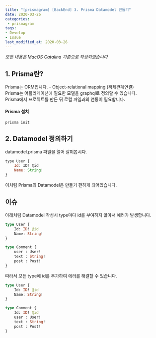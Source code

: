 ```yaml
---
title: "[prismagram] [BackEnd] 3. Prisma Datamodel 만들기"
date: 2020-03-26
categories:
 - prismagram
tags: 
- Develop
- Issue
last_modified_at: 2020-03-26
---
```


_모든 내용은 MacOS Catalina 기준으로 작성되었습니다_

## 1. Prisma란?

Prisma는 ORM입니다. - Object-relational mapping (객체관계연결)  
Prisma는 어플리케이션에 필요한 모델을 graphql로 정의할 수 있습니다.  
Prisma에서 프로젝트를 만든 뒤 로컬 파일과의 연동이 필요합니다.

#### Prisma 설치

~~~
prisma init
~~~

## 2. Datamodel 정의하기

datamodel.prisma 파일을 열어 살펴봅시다.

~~~ js
type User {
    Id: ID! @id
    Name: String!
}
~~~

이처럼 Prisma의 Datamodel은 만들기 편하게 되어있습니다.

## 이슈

아래처럼 Datamodel 작성시 type마다 id를 부여하지 않아서 에러가 발생합니다.

~~~ graphql
type User {
    Id: ID! @id
    Name: String!
}

type Comment {
    user : User!
    text : String!
    post : Post!
}
~~~

따라서 모든 type에 id를 추가하여 에러를 해결할 수 있습니다.

~~~ graphql
type User {
    Id: ID! @id
    Name: String!
}

type Comment {
    Id: ID! @id
    user : User!
    text : String!
    post : Post!
}
~~~